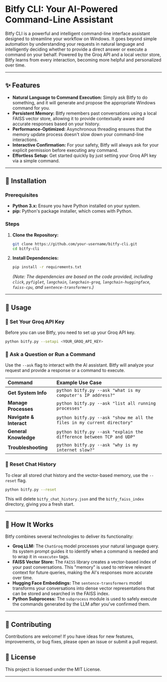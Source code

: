 # Bitfy CLI: Your AI-Powered Command-Line Assistant

Bitfy CLI is a powerful and intelligent command-line interface assistant designed to streamline your workflow on Windows. It goes beyond simple automation by understanding your requests in natural language and intelligently deciding whether to provide a direct answer or execute a command on your behalf. Powered by the Groq API and a local vector store, Bitfy learns from every interaction, becoming more helpful and personalized over time.

-----

## ✨ Features

  * **Natural Language to Command Execution:** Simply ask Bitfy to do something, and it will generate and propose the appropriate Windows command for you.
  * **Persistent Memory:** Bitfy remembers past conversations using a local FAISS vector store, allowing it to provide contextually aware and accurate responses based on your history.
  * **Performance-Optimized:** Asynchronous threading ensures that the memory update process doesn't slow down your command-line interactions.
  * **Interactive Confirmation:** For your safety, Bitfy will always ask for your explicit permission before executing any command.
  * **Effortless Setup:** Get started quickly by just setting your Groq API key via a simple command.

-----

## 🚀 Installation

### Prerequisites

  * **Python 3.x:** Ensure you have Python installed on your system.
  * **pip:** Python's package installer, which comes with Python.

### Steps

1.  **Clone the Repository:**

    ```bash
    git clone https://github.com/your-username/bitfy-cli.git
    cd bitfy-cli
    ```

2.  **Install Dependencies:**

    ```bash
    pip install -r requirements.txt
    ```

    *(Note: The dependencies are based on the code provided, including `click`, `pyfiglet`, `langchain`, `langchain-groq`, `langchain-huggingface`, `faiss-cpu`, and `sentence-transformers`.)*

-----

## 📝 Usage

### 🔑 Set Your Groq API Key

Before you can use Bitfy, you need to set up your Groq API key.

```bash
python bitfy.py --setapi <YOUR_GROQ_API_KEY>
```

### 💬 Ask a Question or Run a Command

Use the `--ask` flag to interact with the AI assistant. Bitfy will analyze your request and provide a response or a command to execute.

| Command | Example Use Case |
| :--- | :--- |
| **Get System Info** | `python bitfy.py --ask "what is my computer's IP address?"` |
| **Manage Processes** | `python bitfy.py --ask "list all running processes"` |
| **Navigate & Interact** | `python bitfy.py --ask "show me all the files in my current directory"` |
| **General Knowledge** | `python bitfy.py --ask "explain the difference between TCP and UDP"` |
| **Troubleshooting** | `python bitfy.py --ask "why is my internet slow?"` |

### 🔄 Reset Chat History

To clear all stored chat history and the vector-based memory, use the `--reset` flag.

```bash
python bitfy.py --reset
```

This will delete `bitfy_chat_history.json` and the `bitfy_faiss_index` directory, giving you a fresh start.

-----

## 🧠 How It Works

Bitfy combines several technologies to deliver its functionality:

  * **Groq LLM:** The `ChatGroq` model processes your natural language query. Its system prompt guides it to identify when a command is needed and to wrap it in `<execute>` tags.
  * **FAISS Vector Store:** The `FAISS` library creates a vector-based index of your past conversations. This "memory" is used to retrieve relevant context for future queries, making the AI's responses more accurate over time.
  * **Hugging Face Embeddings:** The `sentence-transformers` model transforms your conversations into dense vector representations that can be stored and searched in the FAISS index.
  * **Python Subprocess:** The `subprocess` module is used to safely execute the commands generated by the LLM after you've confirmed them.

-----

## 🤝 Contributing

Contributions are welcome\! If you have ideas for new features, improvements, or bug fixes, please open an issue or submit a pull request.

## 📄 License

This project is licensed under the MIT License.

-----
